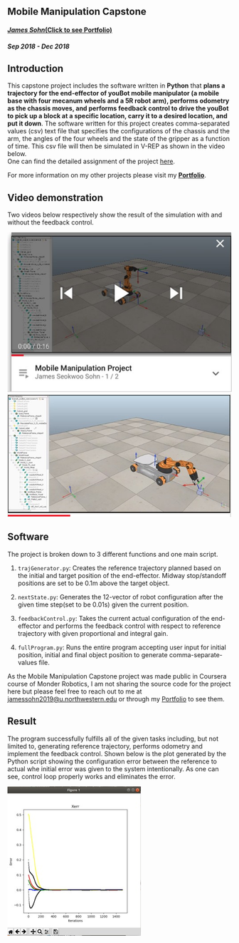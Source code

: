 ## Mobile Manipulation Capstone
#### [_James Sohn_(Click to see Portfolio)](http://sohn21c.github.io)
#### _Sep 2018 - Dec 2018_  


## Introduction
This capstone project includes the software written in **Python** that **plans a trajectory for the end-effector of youBot mobile manipulator (a mobile base with four mecanum wheels and a 5R robot arm), performs odometry as the chassis moves, and performs feedback control to drive the youBot to pick up a block at a specific location, carry it to a desired location, and put it down**. The software written for this project creates comma-separated values (csv) text file that specifies the configurations of the chassis and the arm, the angles of the four wheels and the state of the gripper as a function of time. This csv file will then be simulated in V-REP as shown in the video below.  
One can find the detailed assignment of the project [here](http://hades.mech.northwestern.edu/index.php/Mobile_Manipulation_Capstone). 

For more information on my other projects please visit my **[Portfolio](http://sohn21c.github.io)**.  

## Video demonstration
Two videos below respectively show the result of the simulation with and without the feedback control.  

[![Youtube](https://github.com/sohn21c/robotMani/blob/master/image/youtube_1.jpg)](https://youtu.be/U4uoV8PT5R8)
[![Youtube](https://github.com/sohn21c/robotMani/blob/master/image/youtube_2.jpg)](https://youtu.be/m-ZZYsA3U-c)

## Software
The project is broken down to 3 different functions and one main script.  

1. `trajGenerator.py`: Creates the reference trajectory planned based on the initial and target position of the end-effector. Midway stop/standoff positions are set to be 0.1m above the target object.  
  
2. `nextState.py`: Generates the 12-vector of robot configuration after the given time step(set to be 0.01s) given the current position.  
  
3. `feedbackControl.py`: Takes the current actual configuration of the end-effector and performs the feedback control with respect to reference trajectory with given proportional and integral gain.  
  
4. `fullProgram.py`: Runs the entire program accepting user input for initial position, initial and final object position to generate comma-separate-values file.

As the Mobile Manipulation Capstone project was made public in Coursera course of Monder Robotics, I am not sharing the source code for the project here but please feel free to reach out to me at jamessohn2019@u.northwestern.edu or through my [Portfolio](http://sohn21c.github.io) to see them.

## Result
The program successfully fulfills all of the given tasks including, but not limited to, generating reference trajectory, performs odometry and implement the feedback control. Shown below is the plot generated by the Python script showing the configuration error between the reference to actual whe initial error was given to the system intentionally. As one can see, control loop properly works and eliminates the error.  

![plot](https://github.com/sohn21c/robotMani/blob/master/image/Plot2.jpg)


